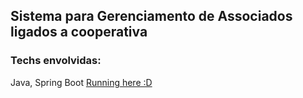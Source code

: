 ## Sistema para Gerenciamento de Associados ligados a cooperativa
### Techs envolvidas:
Java, Spring Boot
[Running here :D](https://microservice-associado.herokuapp.com/associados)


